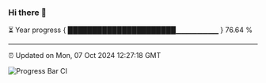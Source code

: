 ### Hi there 👋

⏳ Year progress { ██████████████████████▁▁▁▁▁▁▁▁ } 76.64 %

---

⏰ Updated on Mon, 07 Oct 2024 12:27:18 GMT

![Progress Bar CI](https://github.com/liununu/liununu/workflows/Progress%20Bar%20CI/badge.svg)
